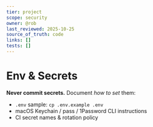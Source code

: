 ```yaml
---
tier: project
scope: security
owner: @rob
last_reviewed: 2025-10-25
source_of_truth: code
links: []
tests: []
---
```


# Env & Secrets

**Never commit secrets.** Document *how to set* them:
- `.env` sample: `cp .env.example .env`
- macOS Keychain / pass / 1Password CLI instructions
- CI secret names & rotation policy
